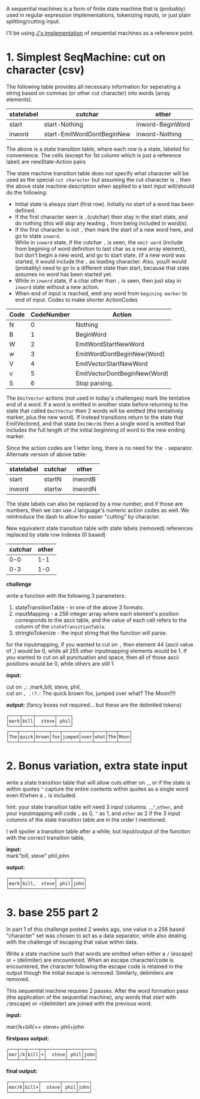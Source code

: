 A sequential machines is a form of finite state machine that is (probably) used in regular expression implementations, tokenizing inputs, or just plain splitting/cutting input.

I'll be using [J's implementation](http://code.jsoftware.com/wiki/Vocabulary/semico#dyadic) of sequential machines as a reference point.

# 1.  Simplest SeqMachine:  cut on character (csv)

The following table provides all necessary information for seperating a string based on commas (or other cut character) into words (array elements).

statelabel | cutchar | other
---|---|----
start | start-Nothing | inword-BeginWord
inword | start-EmitWordDontBeginNew | inword-Nothing

The above is a state transition table, where each row is a state, labeled for convenience.  The cells (except for 1st column which is just a reference label) are newState-Action pairs

The state machine transition table does not specify what character will be used as the special `cut character` but assuming the cut character is `,` then the above state machine description when applied to a text input will/should do the following:

* Initial state is always start (first row).  Initially no start of a word has been defined.  
* If the first character seen is `,`(cutchar) then stay in the start state, and do nothing (this will skip any leading `,` from being included in word(s).  
* If the first character is not `,` then mark the start of a new word here, and go to state `inword`.  
While in `inword` state, if the cutchar `,` is seen, the `emit word` (include from begining of word definition to last char as a new array element), but don't begin a new word, and go to start state.  (if a new word was started, it would include the `,` as leading character.  Also, you/it would (probably) need to go to a different state than start, because that state assumes no word has been started yet.  
* While in `inword` state, if a char other than `,` is seen, then just stay in `inword` state without a new action.
* When end of input is reached, emit any word from `begining marker` to end of input.
Codes to make shorter ActionCodes



Code | CodeNumber | Action
---|---|---
N | 0 | Nothing
B | 1 | BeginWord
W | 2 | EmitWordStartNewWord
w | 3 | EmitWordDontBeginNew(Word)
V | 4 | EmitVectorStartNewWord
v | 5 | EmitVectorDontBeginNew(Word)
S | 6 | Stop parsing.

The `EmitVector` actions (not used in today's challenges) mark the tentative end of a word.  If a word is emitted in another state before returning to the state that called `EmitVector` then 2 words will be emitted (the tentatively marker, plus the new word).  If instead transitions return to the state that EmitVectored, and that state `EmitWord`s then a single word is emitted that includes the full length of the initial beginning of word to the new ending marker.

Since the action codes are 1 letter long, there is no need for the `-` separator.  Alternate version of above table:

statelabel | cutchar | other
---|---|----
start | startN | inwordB
inword | startw| inwordN


The state labels can also be replaced by a row number, and if those are numbers, then we can use J language's numeric action codes as well.  We reintroduce the dash to allow for easier "cutting" by character.

New equivalent state transition table with state labels (removed) references replaced by state row indexes (0 based)

cutchar | other
---|----
0-0 | 1-1
0-3 | 1-0

**challenge**

write a function with the following 3 parameters:  
1. stateTransitionTable - in one of the above 3 formats.
2. inputMapping - a 256 integer array where each element's position corresponds to the ascii table, and the value of each cell refers to the column of the `stateTransitionTable`.
3. stringtoTokenize - the input string that the function will parse.

for the inputmapping, if you wanted to cut on `,` then element 44 (ascii value of ,) would be 0, while all 255 other inputmapping elements would be 1.  If you wanted to cut on all punctuation and space, then all of those ascii positions would be 0, while others are still 1.

**input:**

cut on `,`:  ,mark,bill,  steve, phil,  
cut on `, .!?:`: The quick brown fox, jumped over what?  The Moon!!!!

**output:**  (fancy boxes not required... but these are the delimited tokens)  

    ┌────┬────┬───────┬─────┐
    │mark│bill│  steve│ phil│
    └────┴────┴───────┴─────┘
    ┌───┬─────┬─────┬───┬──────┬────┬────┬───┬────┐
    │The│quick│brown│fox│jumped│over│what│The│Moon│
    └───┴─────┴─────┴───┴──────┴────┴────┴───┴────┘
    





# 2.  Bonus variation, extra state input

write a state transition table that will allow cuts either on `,`, or if the state is within quotes `"` capture the entire contents within quotes as a single word even if/when a `,` is included. 

hint: your state transition table will need 3 input columns: `,`,`"`,`other`, and your inputmapping will code `,` as 0, `"` as 1, and `other` as 2 if the 3 input columns of the state transition table are in the order I mentioned.

I will spoiler a transition table after a while, but input/output of the function with the correct transition table, 

**input:**  
 mark"bill,  steve" phil,john

**output:** 

    ┌────┬────────────┬─────┬────┐
    │mark│bill,  steve│ phil│john│
    └────┴────────────┴─────┴────┘

# 3.  base 255 part 2

In part 1 of this challenge posted 2 weeks ago, one value in a 256 based "character" set was chosen to act as a data separator, while also dealing with the challenge of escaping that value within data.

Write a state machine such that words are emitted when either a `/` (escape) or `+` (delimiter) are encountered.  When an escape character/code is encountered, the character following the escape code is retained in the output though the initial escape is removed.  Similarly, delimiters are removed.

This sequential machine requires 2 passes.  After the word formation pass (the application of the sequential machine), any words that start with `/`(escape) or `+`(delimiter) are joined with the previous word. 

**input:**

mar//k+bill/++  steve+ phil+john

**firstpass output:**

    ┌───┬──┬────┬─┬───────┬─────┬────┐
    │mar│/k│bill│+│  steve│ phil│john│
    └───┴──┴────┴─┴───────┴─────┴────┘
    
**final output:**

    ┌─────┬─────┬───────┬─────┬────┐
    │mar/k│bill+│  steve│ phil│john│
    └─────┴─────┴───────┴─────┴────┘
    
